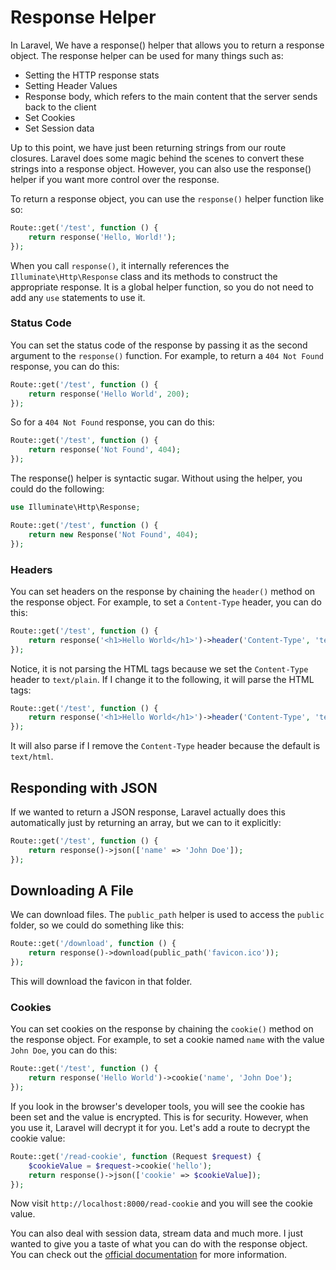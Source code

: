 # Response Helper

In Laravel, We have a response() helper that allows you to return a response object. The response helper can be used for many things such as:

- Setting the HTTP response stats
- Setting Header Values
- Response body, which refers to the main content that the server sends back to the client
- Set Cookies
- Set Session data

Up to this point, we have just been returning strings from our route closures. Laravel does some magic behind the scenes to convert these strings into a response object. However, you can also use the response() helper if you want more control over the response.

To return a response object, you can use the `response()` helper function like so:

```php
Route::get('/test', function () {
    return response('Hello, World!');
});
```

When you call `response()`, it internally references the `Illuminate\Http\Response` class and its methods to construct the appropriate response. It is a global helper function, so you do not need to add any `use` statements to use it.

### Status Code

You can set the status code of the response by passing it as the second argument to the `response()` function. For example, to return a `404 Not Found` response, you can do this:

```php
Route::get('/test', function () {
    return response('Hello World', 200);
});
```

So for a `404 Not Found` response, you can do this:

```php
Route::get('/test', function () {
    return response('Not Found', 404);
});
```

The response() helper is syntactic sugar. Without using the helper, you could do the following:

```php
use Illuminate\Http\Response;

Route::get('/test', function () {
    return new Response('Not Found', 404);
});
```


### Headers

You can set headers on the response by chaining the `header()` method on the response object. For example, to set a `Content-Type` header, you can do this:

```php
Route::get('/test', function () {
    return response('<h1>Hello World</h1>')->header('Content-Type', 'text/plain');
});
```

Notice, it is not parsing the HTML tags because we set the `Content-Type` header to `text/plain`. If I change it to the following, it will parse the HTML tags:

```php
Route::get('/test', function () {
    return response('<h1>Hello World</h1>')->header('Content-Type', 'text/html');
});
```

It will also parse if I remove the `Content-Type` header because the default is `text/html`.

## Responding with JSON

If we wanted to return a JSON response, Laravel actually does this automatically just by returning an array, but we can to it explicitly:

```php
Route::get('/test', function () {
    return response()->json(['name' => 'John Doe']);
});
```

## Downloading A File

We can download files. The `public_path` helper is used to access the `public` folder, so we could do something like this:

```php
Route::get('/download', function () {
    return response()->download(public_path('favicon.ico'));
});
```

This will download the favicon in that folder.

### Cookies

You can set cookies on the response by chaining the `cookie()` method on the response object. For example, to set a cookie named `name` with the value `John Doe`, you can do this:

```php
Route::get('/test', function () {
    return response('Hello World')->cookie('name', 'John Doe');
});
```

If you look in the browser's developer tools, you will see the cookie has been set and the value is encrypted. This is for security. However, when you use it, Laravel will decrypt it for you. Let's add a route to decrypt the cookie value:

```php
Route::get('/read-cookie', function (Request $request) {
    $cookieValue = $request->cookie('hello');
    return response()->json(['cookie' => $cookieValue]);
});
```

Now visit `http://localhost:8000/read-cookie` and you will see the cookie value.


You can also deal with session data, stream data and much more. I just wanted to give you a taste of what you can do with the response object. You can check out the [official documentation](https://laravel.com/docs/11.x/responses) for more information.

